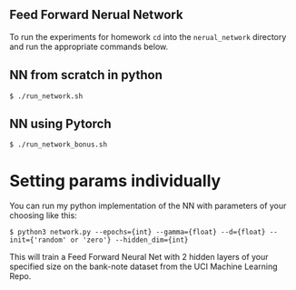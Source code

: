 ## Feed Forward Nerual Network

To run the experiments for homework `cd` into the `nerual_network` directory and run the appropriate commands below.


## NN from scratch in python
```
$ ./run_network.sh
```

## NN using Pytorch
```
$ ./run_network_bonus.sh
```


# Setting params individually
You can run my python implementation of the NN with parameters of your choosing like this:

```
$ python3 network.py --epochs={int} --gamma={float} --d={float} --init={'random' or 'zero'} --hidden_dim={int}
```

This will train a Feed Forward Neural Net with 2 hidden layers of your specified size on the bank-note dataset from the UCI Machine Learning Repo.
